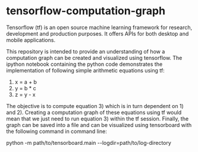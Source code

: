 # tensorflow-computation-graph
Tensorflow (tf) is an open source machine learning framework for research, development and production purposes. 
It offers APIs for both desktop and mobile applications.

This repository is intended to provide an understanding of how a computation graph can be created and visualized using tensorflow. 
The ipython notebook containing the python code demonstrates the implementation of following simple arithmetic equations using tf:

1) x = a + b         
2) y = b * c
3) z = y - x

The objective is to compute equation 3) which is in turn dependent on 1) and 2).
Creating a computation graph of these equations using tf would mean that we just need to run equation 3) within the tf session.
Finally, the graph can be saved into a file and can be visualized using tensorboard with the following command in command line:

python -m path/to/tensorboard.main --logdir=path/to/log-directory
